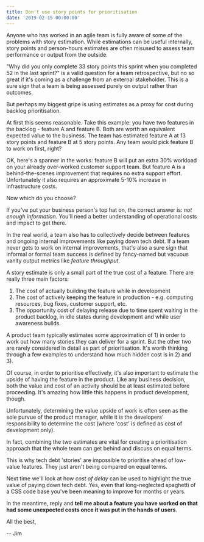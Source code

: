 ```yaml
---
title: Don't use story points for prioritisation
date: '2019-02-15 00:00:00'
---
```


Anyone who has worked in an agile team is fully aware of some of the problems with story estimation. While estimations can be useful internally, story points and person-hours estimates are often misused to assess team performance or output from the outside.

"Why did you only complete 33 story points this sprint when you completed 52 in the last sprint?" is a valid question for a team retrospective, but no so great if it's coming as a challenge from an external stakeholder. This is a sure sign that a team is being assessed purely on output rather than outcomes.

But perhaps my biggest gripe is using estimates as a proxy for cost during backlog prioritisation.

At first this seems reasonable. Take this example: you have two features in the backlog - feature A and feature B. Both are worth an equivalent expected value to the business. The team has estimated feature A at 13 story points and feature B at 5 story points. Any team would pick feature B to work on first, right?

OK, here's a spanner in the works: feature B will put an extra 30% workload on your already over-worked customer support team. But feature A is a behind-the-scenes improvement that requires no extra support effort. Unfortunately it also requires an approximate 5-10% increase in infrastructure costs.

Now which do you choose?

If you've put your business person's top hat on, the correct answer is: _not enough information_. You'll need a better understanding of operational costs and impact to get there.

In the real world, a team also has to collectively decide between features and ongoing internal improvements like paying down tech debt. If a team never gets to work on internal improvements, that's also a sure sign that informal or formal team success is defined by fancy-named but vacuous vanity output metrics like _feature throughput_.

A story estimate is only a small part of the true cost of a feature. There are really three main factors:

1. The cost of actually building the feature while in development
2. The cost of actively keeping the feature in production - e.g. computing resources, bug fixes, customer support, etc.
3. The opportunity cost of delaying release due to time spent waiting in the product backlog, in idle states during development and while user awareness builds.

A product team typically estimates some approximation of 1) in order to work out how many stories they can deliver for a sprint. But the other two are rarely considered in detail as part of prioritisation. It's worth thinking through a few examples to understand how much hidden cost is in 2) and 3).

Of course, in order to prioritise effectively, it's also important to estimate the upside of having the feature in the product. Like any business decision, both the value and cost of an activity should be at least estimated before proceeding. It's amazing how little this happens in product development, though.

Unfortunately, determining the value upside of work is often seen as the sole purvue of the product manager, while it is the developers' responsibility to determine the cost (where 'cost' is defined as cost of development only).

In fact, combining the two estimates are vital for creating a prioritisation approach that the whole team can get behind and discuss on equal terms.

This is why tech debt 'stories' are impossible to prioritise ahead of low-value features. They just aren't being compared on equal terms.

Next time we'll look at how _cost of delay_ can be used to highlight the true value of paying down tech debt. Yes, even that long-neglected spaghetti of a CSS code base you've been meaning to improve for months or years.

In the meantime, reply and __tell me about a feature you have worked on that had some unexpected costs once it was put in the hands of users__.

All the best,

-- Jim
